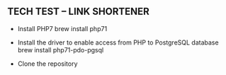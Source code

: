 ## TECH TEST – LINK SHORTENER

- Install PHP7
    brew install php71

- Install the driver to enable access from PHP to PostgreSQL database
    brew install php71-pdo-pgsql

- Clone the repository